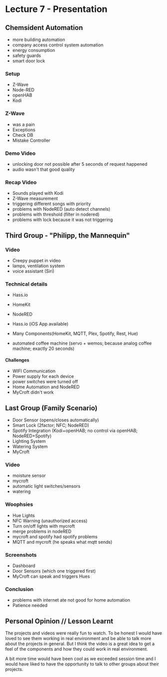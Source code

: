 # Lecture 7 - Presentation

## Chemsident Automation
- more building automation
- company access control system automation
- energy consumption
- safety guards
- smart door lock

### Setup
- Z-Wave
- Node-RED
- openHAB
- Kodi

### Z-Wave
- was a pain
- Exceptions
- Check DB
- Mistake Controller


### Demo Video
- unlocking door not possible after 5 seconds of request happened
- audio wasn't that good quality

### Recap Video
- Sounds played with Kodi
- Z-Wave measurement
- triggering different songs with priority
- problems with NodeRED (auto detect channels)
- problems with threshold (filter in nodered)
- problems with lock because it was not triggering


## Third Group - "Philipp, the Mannequin"

### Video
- Creepy puppet in video
- lamps, ventilation system
- voice assistant (Siri)

### Technical details
- Hass.io
- HomeKit
- NodeRED

- Hass.io (iOS App available)
- Many Components(HomeKit, MQTT, Plex, Spotify, Rest, Hue)

- automated coffee machine (servo + wemos; because analog coffee machine; exactly 20 seconds)

#### Challenges
- WIFI Communication
- Power supply for each device
- power switches were turned off
- Home Automation and NodeRED
- MyCroft didn't work

## Last Group (Family Scenario)
- Door Sensor (opens/closes automatically)
- Smart Lock (2factor; NFC; NodeRED)
- Spotify Integration (Kodi+openHAB; no control via openHAB; NodeRED+Spotify)
- Lighting System
- Watering System
- MyCroft


### Video
- moisture sensor
- mycroft
- automatic light switches/sensors
- watering

### Woophsies
- Hue Lights
- NFC Warning (unauthorized access)
- Turn on/off lights with mycroft
- merge problems in nodeRED
- mycroft and spotify had spotify problems
- MQTT and mycroft (he speaks what mqtt sends)

### Screenshots
- Dashboard
- Door Sensors (which one triggered first)
- MyCroft can speak and triggers Hues


### Conclusion
- problems with internet ate not good for home automation
- Patience needed



## Personal Opinion // Lesson Learnt

The projects and videos were really fun to watch. To be honest I would have loved to see them working in real environment and be able to talk more about the projects in general. But I think the video is a great idea to get a feel of the components and how they could work in real environment.

A bit more time would have been cool as we exceeded session time and I would have liked to have the opportunity to talk to other groups about their projects.